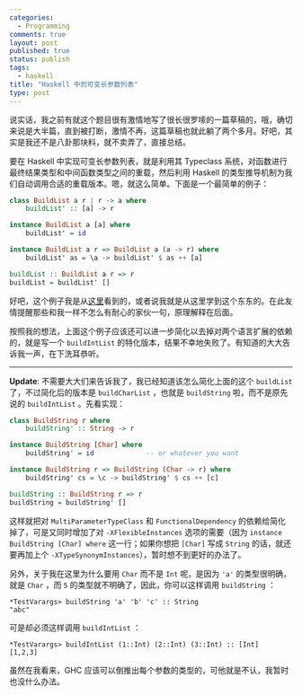 ```yaml
---
categories:
  - Programming
comments: true
layout: post
published: true
status: publish
tags:
  - haskell
title: "Haskell 中的可变长参数列表"
type: post
---
```


说实话，我之前有就这个题目很有激情地写了很长很罗嗦的一篇草稿的，哦，确切来说是大半篇，直到被打断，激情不再，这篇草稿也就此躺了两个多月。好吧，其实是我还不是八卦那块料，就不卖弄了，直接总结。

要在 Haskell 中实现可变长参数列表，就是利用其 Typeclass 系统，对函数进行最终结果类型和中间函数类型之间的重载，然后利用 Haskell 的类型推导机制为我们自动调用合适的重载版本。嗯，就这么简单。下面是一个最简单的例子：

``` haskell
class BuildList a r | r -> a where
    buildList' :: [a] -> r

instance BuildList a [a] where
    buildList' = id

instance BuildList a r => BuildList a (a -> r) where
    buildList' as = \a -> buildList' $ as ++ [a]

buildList :: BuildList a r => r
buildList = buildList' []
```

好吧，这个例子我是从[这里](http://okmij.org/ftp/Haskell/vararg-fn.lhs)看到的，或者说我就是从这里学到这个东东的。在此友情提醒那些和我一样不怎么有耐心的家伙一句，原理解释在后面。

按照我的想法，上面这个例子应该还可以进一步简化以去掉对两个语言扩展的依赖的，就是写一个 `buildIntList` 的特化版本，结果不幸地失败了。有知道的大大告诉我一声，在下洗耳恭听。

-----

**Update**: 不需要大大们来告诉我了，我已经知道该怎么简化上面的这个 `buildList` 了，不过简化后的版本是 `buildCharList` ，也就是 `buildString` 啦，而不是原先说的 `buildIntList` 。先看实现：

``` haskell
class BuildString r where
    buildString' :: String -> r

instance BuildString [Char] where
    buildString' = id             -- or whatever you want

instance BuildString r => BuildString (Char -> r) where
    buildString' cs = \c -> buildString' $ cs ++ [c]

buildString :: BuildString r => r
buildString = buildString' []
```

这样就把对 `MultiParameterTypeClass` 和 `FunctionalDependency` 的依赖给简化掉了，可是又同时增加了对 `-XFlexibleInstances` 选项的需要（因为 `instance BuildString [Char] where` 这一行；如果你想把 `[Char]` 写成 `String` 的话，就还要再加上个 `-XTypeSynonymInstances`），暂时想不到更好的办法了。

另外，关于我在这里为什么要用 `Char` 而不是 `Int` 呢，是因为 `'a'` 的类型很明确，就是 `Char` ，而 `5` 的类型就不明确了，因此，你可以这样调用 `buildString` ：

```
*TestVarargs> buildString 'a' 'b' 'c' :: String
"abc"
```

可是却必须这样调用 `buildIntList` ：

```
*TestVarargs> buildIntList (1::Int) (2::Int) (3::Int) :: [Int]
[1,2,3]
```

虽然在我看来，GHC 应该可以倒推出每个参数的类型的，可他就是不认，我暂时也没什么办法。
